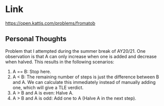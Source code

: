 # Link

https://open.kattis.com/problems/fromatob

## Personal Thoughts

Problem that I attempted during the summer break of AY20/21. One observation is that A can only increase when one is added and decrease when halved. This results in the following scenarios:

1. A == B: Stop here.
2. A < B: The remaining number of steps is just the difference between B and A. We can calculate this immediately instead of manually adding one, which will give a TLE verdict.
3. A > B and A is even: Halve A.
4. A > B and A is odd: Add one to A (Halve A in the next step).

